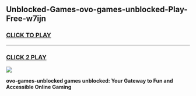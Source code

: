 
## Unblocked-Games-ovo-games-unblocked-Play-Free-w7ijn
<h3>
<a href="https://premium76.site?title=ovo-games-unblocked&ref=18A">CLICK TO PLAY</a></h3>
<hr>

<h3>
<a href="https://premium76.site?title=ovo-games-unblocked&ref=18A">CLICK 2 PLAY</a>
  
</h3>

<a href="https://premium76.site?title=ovo-games-unblocked&ref=18A"><img src="https://clearcache.store/games.png"></a>


**ovo-games-unblocked games unblocked: Your Gateway to Fun and Accessible Online Gaming**
